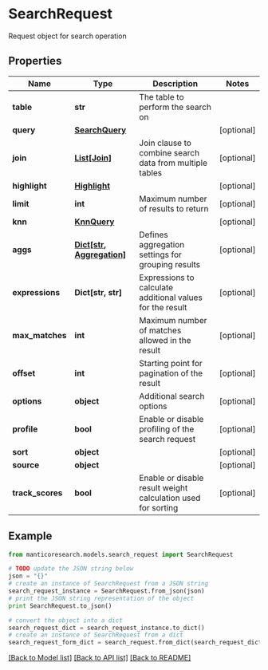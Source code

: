 # SearchRequest

Request object for search operation

## Properties

Name | Type | Description | Notes
------------ | ------------- | ------------- | -------------
**table** | **str** | The table to perform the search on | 
**query** | [**SearchQuery**](SearchQuery.md) |  | [optional] 
**join** | [**List[Join]**](Join.md) | Join clause to combine search data from multiple tables | [optional] 
**highlight** | [**Highlight**](Highlight.md) |  | [optional] 
**limit** | **int** | Maximum number of results to return | [optional] 
**knn** | [**KnnQuery**](KnnQuery.md) |  | [optional] 
**aggs** | [**Dict[str, Aggregation]**](Aggregation.md) | Defines aggregation settings for grouping results | [optional] 
**expressions** | **Dict[str, str]** | Expressions to calculate additional values for the result | [optional] 
**max_matches** | **int** | Maximum number of matches allowed in the result | [optional] 
**offset** | **int** | Starting point for pagination of the result | [optional] 
**options** | **object** | Additional search options | [optional] 
**profile** | **bool** | Enable or disable profiling of the search request | [optional] 
**sort** | **object** |  | [optional] 
**source** | **object** |  | [optional] 
**track_scores** | **bool** | Enable or disable result weight calculation used for sorting | [optional] 

## Example

```python
from manticoresearch.models.search_request import SearchRequest

# TODO update the JSON string below
json = "{}"
# create an instance of SearchRequest from a JSON string
search_request_instance = SearchRequest.from_json(json)
# print the JSON string representation of the object
print SearchRequest.to_json()

# convert the object into a dict
search_request_dict = search_request_instance.to_dict()
# create an instance of SearchRequest from a dict
search_request_form_dict = search_request.from_dict(search_request_dict)
```
[[Back to Model list]](../README.md#documentation-for-models) [[Back to API list]](../README.md#documentation-for-api-endpoints) [[Back to README]](../README.md)


